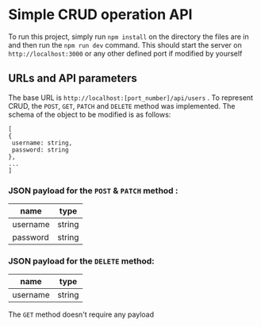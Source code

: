 # Simple CRUD operation API
To run this project, simply run `npm install` on the directory the files are in and then run the `npm run dev` command. This should start the server on `http://localhost:3000`  or any other defined port if modified by yourself

## URLs and API parameters
The base URL is `http://localhost:[port_number]/api/users` . To represent CRUD, the `POST`, `GET`, `PATCH` and `DELETE` method was implemented. The schema of the object to be modified is as follows:
```
[
{
 username: string,
 password: string
},
...
]
```

### JSON payload for the `POST` & `PATCH` method :

| name     | type   |
| -------- | ------ |
| username | string |
| password | string |

### JSON payload for the `DELETE` method:

| name     | type   |
| -------- | ------ |
| username | string |

The `GET` method doesn't require any payload